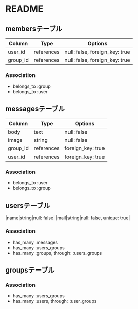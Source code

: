 # README

## membersテーブル

|Column|Type|Options|
|------|----|-------|
|user_id|references|null: false, foreign_key: true|
|group_id|references|null: false, foreign_key: true|

### Association
- belongs_to :group
- belongs_to :user

## messagesテーブル

|Column|Type|Options|
|------|----|-------|
|body|text|null: false|
|image|string|null: false|
|group_id|references|foreign_key: true|
|user_id|references|foreign_key: true|

### Association
- belongs_to :user
- belongs_to :group

## usersテーブル

|name|string|null: false|
|mail|string|null: false, unique: true|

### Association
- has_many :messages
- has_many :users_groups
- has_many :groups, through: :users_groups

## groupsテーブル

### Association
- has_many :users_groups
- has_many :users, through: :user_groups
